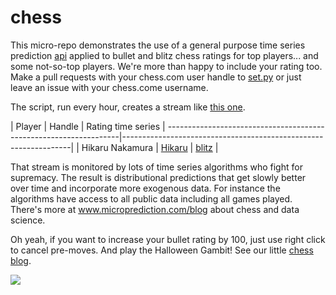# chess

This micro-repo demonstrates the use of a general purpose time series prediction [api](http://api.microprediction.org/) applied to bullet and blitz chess ratings for top players... and some not-so-top players. We're more than happy to include your rating too. Make a pull requests with your chess.com user handle to [set.py](https://github.com/microprediction/chess/blob/main/set.py) or just leave an issue with your chess.come username. 

The script, run every hour, creates a stream like [this one](https://www.microprediction.org/stream_dashboard.html?stream=chess_bullet_level_DanielNaroditsky).   

| Player          | Handle                                        | Rating time series                                              |
------------------------------------------------------------------|-----------------------------------------------------------------|
| Hikaru Nakamura | [Hikaru](https://www.chess.com/member/hikaru) | [blitz](https://www.microprediction.org/stream_dashboard.html?stream=chess_blitz_level_Hikaru) |


That stream is monitored by lots of time series algorithms who fight for supremacy. The result is distributional predictions that get slowly better over time and incorporate more exogenous data. For instance the algorithms have access to all public data including all games played. There's more at www.microprediction.com/blog about chess and data science. 

Oh yeah, if you want to increase your bullet rating by 100, just use right click to cancel pre-moves. And play the Halloween Gambit! See our little [chess blog](www.chess.com/blog/microprediction).  

![](https://github.com/microprediction/chess/blob/main/bullet-chess-ai.png)


